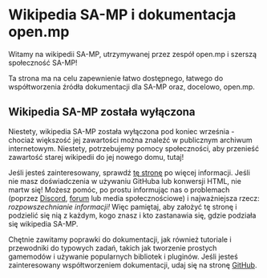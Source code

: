 # Wikipedia SA-MP i dokumentacja open.mp

Witamy na wikipedii SA-MP, utrzymywanej przez zespół open.mp i szerszą społeczność SA-MP!

Ta strona ma na celu zapewnienie łatwo dostępnego, 
łatwego do współtworzenia źródła dokumentacji dla SA-MP oraz, docelowo, open.mp.

## Wikipedia SA-MP została wyłączona

Niestety, wikipedia SA-MP została wyłączona pod koniec września - chociaż większość jej zawartości można znaleźć w publicznym archiwum internetowym.
Niestety, potrzebujemy pomocy społeczności, aby przenieść zawartość starej wikipedii do jej nowego domu, tutaj!

Jeśli jesteś zainteresowany, sprawdź [tę stronę](/docs/meta/Contributing) po więcej informacji.
Jeśli nie masz doświadczenia w używaniu GitHuba lub konwersji HTML, nie martw się! Możesz pomóc, po prostu informując nas o problemach (poprzez [Discord](https://discord.gg/samp), [forum](https://forum.open.mp) lub media społecznościowe) i najważniejsza rzecz: _rozpowszechnianie informacji!_ Więc pamiętaj, aby założyć tę stronę i podzielić się nią z każdym, kogo znasz i kto zastanawia się, gdzie podziała się wikipedia SA-MP.

Chętnie zawitamy poprawki do dokumentacji, jak również tutoriale i przewodniki do typowych zadań, takich jak tworzenie prostych gamemodów i używanie popularnych bibliotek i pluginów. Jeśli jesteś zainteresowany współtworzeniem dokumentacji, udaj się na stronę [GitHub](https://github.com/openmultiplayer/web).

